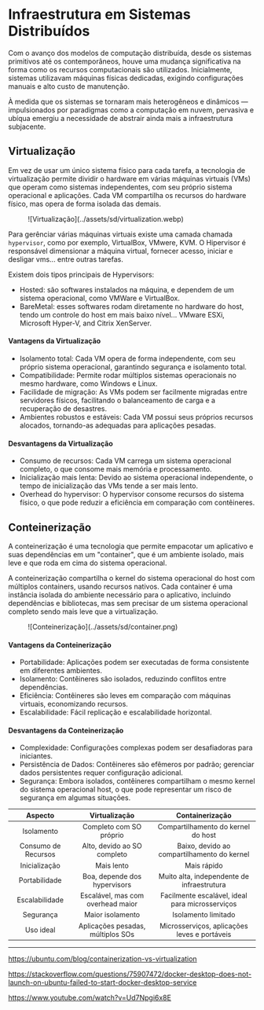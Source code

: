 # Infraestrutura em Sistemas Distribuídos

Com o avanço dos modelos de computação distribuída, desde os sistemas primitivos até os contemporâneos, houve uma mudança significativa na forma como os recursos computacionais são utilizados. Inicialmente, sistemas utilizavam máquinas físicas dedicadas, exigindo configurações manuais e alto custo de manutenção.

À medida que os sistemas se tornaram mais heterogêneos e dinâmicos — impulsionados por paradigmas como a computação em nuvem, pervasiva e ubíqua emergiu a necessidade de abstrair ainda mais a infraestrutura subjacente.

## Virtualização

Em vez de usar um único sistema físico para cada tarefa, a tecnologia de virtualização permite dividir o hardware em várias máquinas virtuais (VMs) que operam como sistemas independentes, com seu próprio sistema operacional e aplicações.
Cada VM compartilha os recursos do hardware físico, mas opera de forma isolada das demais.

<!--![Virtualização](../assets/sd/virtualization.webp){ align=left }-->

<figure markdown="span">
  ![Virtualização](../assets/sd/virtualization.webp)
</figure>



Para gerênciar várias máquinas virtuais existe uma camada chamada `hypervisor`, como por exemplo, VirtualBox, VMwere, KVM. O Hipervisor é responsável dimensionar a máquina virtual, fornecer acesso, iniciar e desligar vms... entre outras tarefas.

Existem dois tipos principais de Hypervisors:

- Hosted: são softwares instalados na máquina, e dependem de um sistema operacional, como VMWare e VirtualBox.
- BareMetal: esses softwares rodam diretamente no hardware do host, tendo um controle do host em mais baixo nível... VMware ESXi, Microsoft Hyper-V, and Citrix XenServer.

<div class="grid" markdown>
  <div markdown="1">

#### Vantagens da Virtualização

- Isolamento total: Cada VM opera de forma independente, com seu próprio sistema operacional, garantindo segurança e isolamento total.
- Compatibilidade: Permite rodar múltiplos sistemas operacionais no mesmo hardware, como Windows e Linux.
- Facilidade de migração: As VMs podem ser facilmente migradas entre servidores físicos, facilitando o balanceamento de carga e a recuperação de desastres.
- Ambientes robustos e estáveis: Cada VM possui seus próprios recursos alocados, tornando-as adequadas para aplicações pesadas.
  </div>
  <div markdown="1">

#### Desvantagens da Virtualização

- Consumo de recursos: Cada VM carrega um sistema operacional completo, o que consome mais memória e processamento.
- Inicialização mais lenta: Devido ao sistema operacional independente, o tempo de inicialização das VMs tende a ser mais lento.
- Overhead do hypervisor: O hypervisor consome recursos do sistema físico, o que pode reduzir a eficiência em comparação com contêineres.
  </div>
</div>

<!--
Lembrar de falar que a virtualização divide os recursos, memoria, disco e cpu, sendo que os sistemas são isolados um do outro apesar de compartilhar o hardware.
Exemplo EC2 da amazon
-->

## Conteinerização

A conteinerização é uma tecnologia que permite empacotar um aplicativo e suas dependências em um "container", que é um ambiente isolado, mais leve e que roda em cima do sistema operacional.

A conteinerização compartilha o kernel do sistema operacional do host com múltiplos containers, usando recursos nativos. Cada container é uma instância isolada do ambiente necessário para o aplicativo, incluindo dependências e bibliotecas, mas sem precisar de um sistema operacional completo sendo mais leve que a virtualização.

<figure markdown="span">
  ![Conteinerização](../assets/sd/container.png)
</figure>

<div class="grid" markdown>
  <div markdown="1">

#### Vantagens da Conteinerização

- Portabilidade: Aplicações podem ser executadas de forma consistente em diferentes ambientes.
- Isolamento: Contêineres são isolados, reduzindo conflitos entre dependências.
- Eficiência: Contêineres são leves em comparação com máquinas virtuais, economizando recursos.
- Escalabilidade: Fácil replicação e escalabilidade horizontal.
  </div>
  <div markdown="1">

#### Desvantagens da Conteinerização

- Complexidade: Configurações complexas podem ser desafiadoras para iniciantes.
- Persistência de Dados: Contêineres são efêmeros por padrão; gerenciar dados persistentes requer configuração adicional.
- Segurança: Embora isolados, contêineres compartilham o mesmo kernel do sistema operacional host, o que pode representar um risco de segurança em algumas situações.
  </div>
</div>

|       **Aspecto**      |               **Virtualização**               |               **Containerização**               |
|:----------------------:|:---------------------------------------------:|:-----------------------------------------------:|
| Isolamento             | Completo com SO próprio                       | Compartilhamento do kernel do host              |
| Consumo de Recursos    | Alto, devido ao SO completo                   | Baixo, devido ao compartilhamento do kernel     |
| Inicialização          | Mais lento                                    | Mais rápido                                     |
| Portabilidade          | Boa, depende dos hypervisors                  | Muito alta, independente de infraestrutura      |
| Escalabilidade         | Escalável, mas com overhead maior             | Facilmente escalável, ideal para microsserviços |
| Segurança              | Maior isolamento                              | Isolamento limitado                             |
| Uso ideal              | Aplicações pesadas, múltiplos SOs             | Microsserviços, aplicações leves e portáveis    |


---

https://ubuntu.com/blog/containerization-vs-virtualization

https://stackoverflow.com/questions/75907472/docker-desktop-does-not-launch-on-ubuntu-failed-to-start-docker-desktop-service

https://www.youtube.com/watch?v=Ud7Npgi6x8E